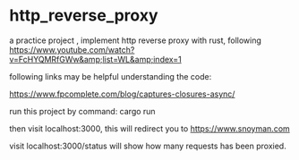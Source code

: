 # http_reverse_proxy
a practice project , implement http reverse proxy with rust, following https://www.youtube.com/watch?v=FcHYQMRfGWw&amp;list=WL&amp;index=1


following links may be helpful understanding the code:

https://www.fpcomplete.com/blog/captures-closures-async/


run this project by command: cargo run

then visit localhost:3000, this will redirect you to https://www.snoyman.com

visit localhost:3000/status will show how many requests has been proxied.
